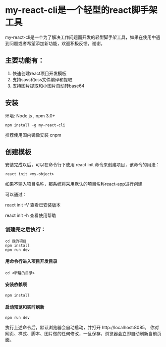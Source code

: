 # my-react-cli是一个轻型的react脚手架工具 #


my-react-cli是一个为了解决工作问题而开发的轻型脚手架工具，如果在使用中遇到问题或者希望添加新功能，欢迎积极反馈，谢谢。

## 主要功能有： ##

 1. 快速创建react项目开发模板
 2. 支持sass和css文件编译和提取
 3. 支持图片提取和小图片自动转base64
 
## 安装 ##

环境: Node.js , npm 3.0+

    npm install -g my-react-cli

推荐使用国内镜像安装 cnpm

## 创建模板 ##

安装完成以后，可以在命令行下使用 react init 命令来创建项目，该命令的用法：

    react init <my-object>
    
如果不输入项目名称，那系统将采用默认的项目名称react-app进行创建

可以通过：

react init -V  查看已安装版本

react init -h  查看使用帮助


### 创建完之后执行： ###

    cd 我的项目
    npm install
    npm run dev
    
#### 用命令行进入项目开发目录 ####

    cd <新建的目录>

#### 安装依赖项 ####

    npm install

#### 启动预览和实时刷新 ####

    npm run dev
    
    
执行上述命令后，默认浏览器会自动启动，并打开 http://localhost:8085， 你对网页、样式、脚本、图片做的任何修改，一旦保存，浏览器会立即自动刷新当前页面。

